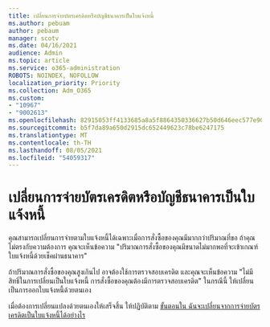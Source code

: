 ```yaml
---
title: เปลี่ยนการจ่ายบัตรเครดิตหรือบัญชีธนาคารเป็นใบแจ้งหนี้
ms.author: pebuam
author: pebaum
manager: scotv
ms.date: 04/16/2021
audience: Admin
ms.topic: article
ms.service: o365-administration
ROBOTS: NOINDEX, NOFOLLOW
localization_priority: Priority
ms.collection: Adm_O365
ms.custom:
- "10967"
- "9002613"
ms.openlocfilehash: 82915053ff4133685a8a5f8864350336627b50d646eec577e9077cdd6fdfee5c
ms.sourcegitcommit: b5f7da89a650d2915dc652449623c78be6247175
ms.translationtype: MT
ms.contentlocale: th-TH
ms.lasthandoff: 08/05/2021
ms.locfileid: "54059317"
---
```

# <a name="change-from-credit-card-or-bank-account-payments-to-invoice"></a>เปลี่ยนการจ่ายบัตรเครดิตหรือบัญชีธนาคารเป็นใบแจ้งหนี้

คุณสามารถเปลี่ยนการจ่ายตามใบแจ้งหนี้ได้เฉพาะเมื่อการสั่งซื้อของคุณมีมากกว่าปริมาณที่ขอ ถ้าคุณไม่ตรงกับความต้องการ คุณจะเห็นข้อความ "ปริมาณการสั่งซื้อของคุณมีขนาดไม่มากพอที่จะเข้าเกณฑ์ใบแจ้งหนี้ด้วยเช็คผ่านธนาคาร" 

ถ้าปริมาณการสั่งซื้อของคุณสูงเกินไป อาจต้องใช้การตรวจสอบเครดิต และคุณจะเห็นข้อความ "ไม่มีสิทธิ์ในการเปลี่ยนเป็นใบแจ้งหนี้ การสั่งซื้อของคุณต้องมีการตรวจสอบเครดิต" ในกรณีนี้ ให้เปลี่ยนเป็นการออกใบแจ้งหนี้ด้วยตนเอง 

เมื่อต้องการเปลี่ยนแปลงด้วยตนเองให้เสร็จสิ้น ให้ปฏิบัติตาม [ขั้นตอนใน ฉันจะเปลี่ยนจากการจ่ายบัตรเครดิตเป็นใบแจ้งหนี้ได้อย่างไร](https://docs.microsoft.com/alchemyinsights/how-do-i-change-from-credit-card-payments-to-invoice)